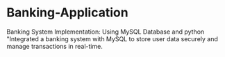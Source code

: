 # Banking-Application
Banking System Implementation:  Using MySQL Database and python  "Integrated a banking system with MySQL to store user data securely and manage  transactions in real-time.
